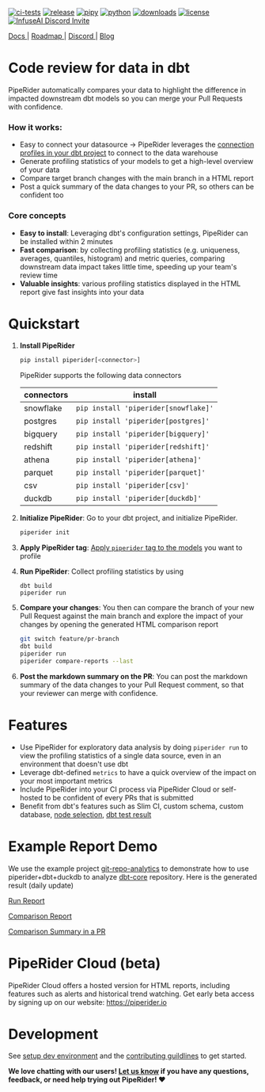 [![ci-tests](https://github.com/infuseai/piperider-cli/actions/workflows/tests.yaml/badge.svg)](https://github.com/infuseai/piperider-cli/actions/workflows/tests.yaml/badge.svg)
[![release](https://img.shields.io/github/release/infuseAI/piperider-cli/all.svg?style=flat-square)](https://github.com/infuseAI/piperider-cli/releases)
[![pipy](https://img.shields.io/pypi/v/piperider?style=flat-square)](https://pypi.org/project/piperider/)
[![python](https://img.shields.io/pypi/pyversions/piperider?style=flat-square)](https://pypi.org/project/piperider/)
[![downloads](https://img.shields.io/pypi/dw/piperider?style=flat-square)](https://pypi.org/project/piperider/#files)
[![license](https://img.shields.io/github/license/infuseai/piperider?style=flat-square)](https://github.com/InfuseAI/piperider/blob/main/LICENSE)
[![InfuseAI Discord Invite](https://img.shields.io/discord/664381609771925514?color=%237289DA&label=chat&logo=discord&logoColor=white&style=flat-square)](https://discord.com/invite/5zb2aK9KBV)

<p align="left">
  <a href="https://docs.piperider.io/" alt="documentation site" title="Piperider Documentation"> Docs </a> |
  <a href="https://github.com/orgs/InfuseAI/projects/1/views/1" alt="product roadmap" title="Planned Features/Changes"> Roadmap </a> |
  <a href="https://discord.com/invite/5zb2aK9KBV"> Discord </a> |
  <a href="https://blog.infuseai.io/data-reliability-automated-with-piperider-7a823521ef11"> Blog </a> 
</p>

# Code review for data in dbt

PipeRider automatically compares your data to highlight the difference in impacted downstream dbt models so you can merge your Pull Requests with confidence.

### How it works:

- Easy to connect your datasource -> PipeRider leverages the [connection profiles in your dbt project](https://docs.getdbt.com/docs/get-started/connection-profiles) to connect to the data warehouse
- Generate profiling statistics of your models to get a high-level overview of your data
- Compare target branch changes with the main branch in a HTML report
- Post a quick summary of the data changes to your PR, so others can be confident too

### Core concepts

- **Easy to install**: Leveraging dbt's configuration settings, PipeRider can be installed within 2 minutes
- **Fast comparison**: by collecting profiling statistics (e.g. uniqueness, averages, quantiles, histogram) and metric queries, comparing downstream data impact takes little time, speeding up your team's review time
- **Valuable insights**: various profiling statistics displayed in the HTML report give fast insights into your data

# Quickstart

1. **Install PipeRider**

   ```bash
   pip install piperider[<connector>]
   ```

   PipeRider supports the following data connectors

   | connectors | install                              |
   | ---------- | ------------------------------------ |
   | snowflake  | `pip install 'piperider[snowflake]'` |
   | postgres   | `pip install 'piperider[postgres]'`  |
   | bigquery   | `pip install 'piperider[bigquery]'`  |
   | redshift   | `pip install 'piperider[redshift]'`  |
   | athena     | `pip install 'piperider[athena]'`    |
   | parquet    | `pip install 'piperider[parquet]'`   |
   | csv        | `pip install 'piperider[csv]'`       |
   | duckdb     | `pip install 'piperider[duckdb]'`    |

1. **Initialize PipeRider**: Go to your dbt project, and initialize PipeRider.

   ```bash
   piperider init
   ```

1. **Apply PipeRider tag**: [Apply `piperider` tag to the models](https://docs.getdbt.com/reference/resource-configs/tags) you want to profile

1. **Run PipeRider**: Collect profiling statistics by using

   ```
   dbt build
   piperider run
   ```

1. **Compare your changes**: You then can compare the branch of your new Pull Request against the main branch and explore the impact of your changes by opening the generated HTML comparison report

   ```bash
   git switch feature/pr-branch
   dbt build
   piperider run
   piperider compare-reports --last
   ```

1. **Post the markdown summary on the PR**: You can post the markdown summary of the data changes to your Pull Request comment, so that your reviewer can merge with confidence.

# Features

- Use PipeRider for exploratory data analysis by doing `piperider run` to view the profiling statistics of a single data source, even in an environment that doesn't use dbt
- Leverage dbt-defined `metrics` to have a quick overview of the impact on your most important metrics
- Include PipeRider into your CI process via PipeRider Cloud or self-hosted to be confident of every PRs that is submitted
- Benefit from dbt's features such as Slim CI, custom schema, custom database, [node selection](https://docs.getdbt.com/reference/node-selection/syntax), [dbt test result](https://docs.getdbt.com/docs/build/tests)

# Example Report Demo

We use the example project [git-repo-analytics](https://github.com/InfuseAI/git-repo-analytics) to demonstrate how to use piperider+dbt+duckdb to analyze [dbt-core](https://github.com/dbt-labs/dbt-core) repository. Here is the generated result (daily update)

[Run Report](https://piperider-github-readme.s3.ap-northeast-1.amazonaws.com/single-run-report/index.html)

[Comparison Report](https://piperider-github-readme.s3.ap-northeast-1.amazonaws.com/comparison-report/index.html)

[Comparison Summary in a PR](https://github.com/InfuseAI/git-repo-analytics/pull/19)

# PipeRider Cloud (beta)

PipeRider Cloud offers a hosted version for HTML reports, including features such as alerts and historical trend watching. Get early beta access by signing up on our website: https://piperider.io

# Development

See [setup dev environment](DEVELOP.md) and the [contributing guildlines](CONTRIBUTING.md) to get started.

**We love chatting with our users! [Let us know](mailto:product@infuseai.io) if you have any questions, feedback, or need help trying out PipeRider! :heart:**
